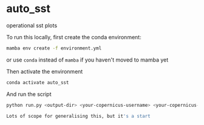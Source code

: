 # auto_sst
operational sst plots

To run this locally, first create the conda environment:
```sh
mamba env create -f environment.yml
```
or use `conda` instead of `mamba` if you haven't moved to mamba yet

Then activate the environment
```sh
conda activate auto_sst
```

And run the script
```sh
python run.py <output-dir> <your-copernicus-username> <your-copernicus-password> <sender-email-address> <sender-email-password>

Lots of scope for generalising this, but it's a start
